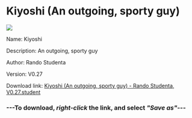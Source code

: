# Kiyoshi (An outgoing, sporty guy)

<img src = "https://raw.githubusercontent.com/Arbiter1223/Koukou-Gurashi-Custom-Students/master/Students/Files/Kiyoshi%20(An%20outgoing%2C%20sporty%20guy).png">

Name: Kiyoshi

Description: An outgoing, sporty guy

Author: Rando Studenta

Version: V0.27

Download link: <a href="https://raw.githubusercontent.com/Arbiter1223/Koukou-Gurashi-Custom-Students/master/Students/Files/Kiyoshi%20(An%20outgoing%2C%20sporty%20guy)%20-%20Rando%20Studenta%2C%20V0.27.student">Kiyoshi (An outgoing, sporty guy) - Rando Studenta, V0.27.student</a>

### ---**To download, _right-click_ the link, and select _"Save as"_**---

